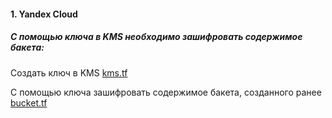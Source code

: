 #### 1. Yandex Cloud

##### С помощью ключа в KMS необходимо зашифровать содержимое бакета:

Cоздать ключ в KMS [kms.tf](https://github.com/inyushov/devops-netology/blob/main/work/clopro-03/src/kms.tf)

C помощью ключа зашифровать содержимое бакета, созданного ранее [bucket.tf]()
